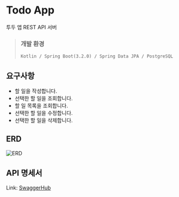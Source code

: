 # Todo App
투두 앱 REST API 서버    

> ### 개발 환경
>     Kotlin / Spring Boot(3.2.0) / Spring Data JPA / PostgreSQL

## 요구사항
- 할 일을 작성합니다.
- 선택한 할 일을 조회합니다.
- 할 일 목록을 조회합니다.
- 선택한 할 일을 수정합니다.
- 선택한 할 일을 삭제합니다.

## ERD
![ERD](https://github.com/adorecamus/todo-app/assets/115597692/a425073e-1e92-40ad-9553-0ee8f926d917)

## API 명세서
Link: [SwaggerHub](https://app.swaggerhub.com/apis-docs/YuminChoi/To-do/1.0.0)
